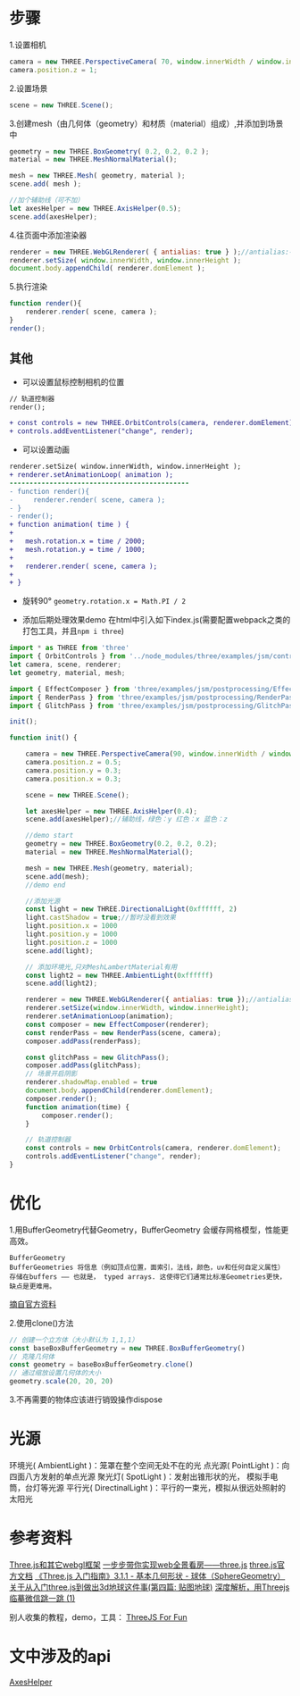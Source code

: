 # 步骤
1.设置相机
```js
camera = new THREE.PerspectiveCamera( 70, window.innerWidth / window.innerHeight, 0.01, 10 );
camera.position.z = 1;
```
2.设置场景
```js
scene = new THREE.Scene();
```
3.创建mesh（由几何体（geometry）和材质（material）组成）,并添加到场景中
```js
geometry = new THREE.BoxGeometry( 0.2, 0.2, 0.2 );
material = new THREE.MeshNormalMaterial();

mesh = new THREE.Mesh( geometry, material );
scene.add( mesh );

//加个辅助线（可不加）
let axesHelper = new THREE.AxisHelper(0.5);
scene.add(axesHelper);
```
4.往页面中添加渲染器
```js
renderer = new THREE.WebGLRenderer( { antialias: true } );//antialias:平滑，抗锯齿
renderer.setSize( window.innerWidth, window.innerHeight );
document.body.appendChild( renderer.domElement );
```
5.执行渲染
```js
function render(){
    renderer.render( scene, camera );
}
render();
```

## 其他
- 可以设置鼠标控制相机的位置
```diff
// 轨道控制器
render();

+ const controls = new THREE.OrbitControls(camera, renderer.domElement);
+ controls.addEventListener("change", render);
```

- 可以设置动画
```diff
renderer.setSize( window.innerWidth, window.innerHeight );
+ renderer.setAnimationLoop( animation );
---------------------------------------------
- function render(){
-     renderer.render( scene, camera );
- }
- render();
+ function animation( time ) {
+ 
+ 	mesh.rotation.x = time / 2000;
+ 	mesh.rotation.y = time / 1000;
+ 
+ 	renderer.render( scene, camera );
+ 
+ }
```
- 旋转90°
`geometry.rotation.x = Math.PI / 2`

- 添加后期处理效果demo 在html中引入如下index.js(需要配置webpack之类的打包工具，并且`npm i three`)
```js
import * as THREE from 'three'
import { OrbitControls } from '../node_modules/three/examples/jsm/controls/OrbitControls.js';
let camera, scene, renderer;
let geometry, material, mesh;

import { EffectComposer } from 'three/examples/jsm/postprocessing/EffectComposer.js';
import { RenderPass } from 'three/examples/jsm/postprocessing/RenderPass.js';
import { GlitchPass } from 'three/examples/jsm/postprocessing/GlitchPass.js';

init();

function init() {

	camera = new THREE.PerspectiveCamera(90, window.innerWidth / window.innerHeight, 0.01, 1000);
	camera.position.z = 0.5;
	camera.position.y = 0.3;
	camera.position.x = 0.3;

	scene = new THREE.Scene();

	let axesHelper = new THREE.AxisHelper(0.4);
	scene.add(axesHelper);//辅助线，绿色：y 红色：x 蓝色：z

	//demo start
	geometry = new THREE.BoxGeometry(0.2, 0.2, 0.2);
	material = new THREE.MeshNormalMaterial();

	mesh = new THREE.Mesh(geometry, material);
	scene.add(mesh);
	//demo end

	//添加光源
	const light = new THREE.DirectionalLight(0xffffff, 2)
	light.castShadow = true;//暂时没看到效果
	light.position.x = 1000
	light.position.y = 1000
	light.position.z = 1000
	scene.add(light);

	// 添加环境光,只对MeshLambertMaterial有用
	const light2 = new THREE.AmbientLight(0xffffff)
	scene.add(light2);

	renderer = new THREE.WebGLRenderer({ antialias: true });//antialias:平滑，抗锯齿
	renderer.setSize(window.innerWidth, window.innerHeight);
	renderer.setAnimationLoop(animation);
	const composer = new EffectComposer(renderer);
	const renderPass = new RenderPass(scene, camera);
	composer.addPass(renderPass);

	const glitchPass = new GlitchPass();
	composer.addPass(glitchPass);
	// 场景开启阴影
	renderer.shadowMap.enabled = true
	document.body.appendChild(renderer.domElement);
	composer.render();
	function animation(time) {
		composer.render();
	}

	// 轨道控制器
	const controls = new OrbitControls(camera, renderer.domElement);
	controls.addEventListener("change", render);
}
```
# 优化
1.用BufferGeometry代替Geometry，BufferGeometry 会缓存网格模型，性能更高效。

    BufferGeometry
    BufferGeometries 将信息（例如顶点位置，面索引，法线，颜色，uv和任何自定义属性）存储在buffers —— 也就是， typed arrays. 这使得它们通常比标准Geometries更快，缺点是更难用。

[摘自官方资料](https://threejs.org/docs/#manual/zh/introduction/How-to-update-things)

2.使用clone()方法
```js
// 创建一个立方体（大小默认为 1,1,1）
const baseBoxBufferGeometry = new THREE.BoxBufferGeometry()
// 克隆几何体
const geometry = baseBoxBufferGeometry.clone()
// 通过缩放设置几何体的大小
geometry.scale(20, 20, 20)
```
3.不再需要的物体应该进行销毁操作dispose



# 光源
环境光( AmbientLight )：笼罩在整个空间无处不在的光
点光源( PointLight )：向四面八方发射的单点光源
聚光灯( SpotLight )：发射出锥形状的光， 模拟手电筒，台灯等光源
平行光( DirectinalLight )：平行的一束光，模拟从很远处照射的太阳光

# 参考资料
[Three.js和其它webgl框架](https://blog.csdn.net/qq_30100043/article/details/82014971)
[一步步带你实现web全景看房——three.js](https://juejin.cn/post/6844903918409875469)
[three.js官方文档](https://threejs.org/docs/)
[《Three.js 入门指南》3.1.1 - 基本几何形状 - 球体（SphereGeometry）](https://www.cnblogs.com/jaycethanks/p/12032947.html)
[关于从入门three.js到做出3d地球这件事(第四篇: 贴图地球)](https://www.it610.com/article/1381281198894030848.htm)
[深度解析，用Threejs临摹微信跳一跳 (1)](https://juejin.cn/post/6844903966573068302)

别人收集的教程，demo，工具：
[ThreeJS For Fun](https://github.com/chenjsh36/ThreeJSForFun/)

# 文中涉及的api
[AxesHelper](http://www.yanhuangxueyuan.com/doc/Three.js/AxesHelper.html)